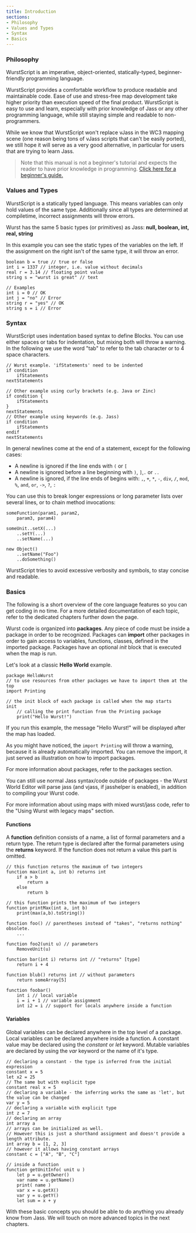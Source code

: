 ```yaml
---
title: Introduction
sections:
- Philosophy
- Values and Types
- Syntax
- Basics
---
```


### Philosophy

WurstScript is an imperative, object-oriented, statically-typed, beginner-friendly programming language.

WurstScript provides a comfortable workflow to produce readable and maintainable code.
Ease of use and stress-free map development take higher priority than execution speed of the final product.
WurstScript is easy to use and learn, especially with prior knowledge of Jass or any other programming language, while still staying
simple and readable to non-programmers.

While we know that WurstScript won't replace vJass in the WC3 mapping scene (one reason being tons of vJass scripts that can't be easily ported), we still hope it will  serve as a very good alternative, in particular for users that are trying to learn Jass.

> Note that this manual is not a beginner's tutorial and expects the reader to have prior knowledge in programming. 
[Click here for a beginner's guide.](tutorials.html)

### Values and Types

WurstScript is a statically typed language. This means variables can only hold values of the same type. Additionally since all types are determined at compiletime,
incorrect assignments will throw errors.

Wurst has the same 5 basic types (or primitives) as Jass: **null, boolean, int, real, string**

In this example you can see the static types of the variables on the left. If the assignment on the right isn't of the same type, it will throw an error.
```wurst
boolean b = true // true or false
int i = 1337 // integer, i.e. value without decimals
real r = 3.14 // floating point value
string s = "wurst is great" // text

// Examples
int i = 0 // OK
int j = "no" // Error
string r = "yes" // OK
string s = i // Error
```

### Syntax

WurstScript uses indentation based syntax to define Blocks. You can use either spaces or tabs for indentation, but mixing both will throw a warning.
In the following we use the word "tab" to refer to the tab character or to 4 space characters.

```wurst
// Wurst example. 'ifStatements' need to be indented
if condition
	ifStatements
nextStatements

// Other example using curly brackets (e.g. Java or Zinc)
if condition {
	ifStatements
}
nextStatements
// Other example using keywords (e.g. Jass)
if condition
	ifStatements
endif
nextStatements
```

In general newlines come at the end of a statement, except for the following cases:

- A newline is ignored if the line ends with `(` or `[`
- A newline is ignored before a line beginning with `)`, `]`,`.` or `..`
- A newline is ignored, if the line ends of begins with:
    `,`, `+`, `*`, `-`, `div`, `/`, `mod`, `%`, `and`, `or`, `->`, `?`, `:`

You can use this to break longer expressions or long parameter lists over several lines, or to chain method invocations:
```wurst
someFunction(param1, param2,
	param3, param4)

someUnit..setX(...)
	..setY(...)
	..setName(...)

new Object()
	..setName("Foo")
	..doSomething()
```

WurstScript tries to avoid excessive verbosity and symbols, to stay concise and readable.


### Basics

The following is a short overview of the core language features so you can get coding in no time. For a more detailed documentation of each topic,
refer to the dedicated chapters further down the page.

Wurst code is organized into **packages**. Any piece of code must be inside a package in order to be recognized.
Packages can **import** other packages in order to gain access to variables, functions, classes, defined in the imported package.
Packages have an optional _init_ block that is executed when the map is run.

Let's look at a classic **Hello World** example.

```wurst
package HelloWurst
// to use resources from other packages we have to import them at the top
import Printing

// the init block of each package is called when the map starts
init
	// calling the print function from the Printing package
	print("Hello Wurst!")
```

If you run this example, the message "Hello Wurst!" will be displayed after the map has loaded.

As you might have noticed, the ```import Printing``` will throw a warning, because it is already automatically imported. 
You can remove the import, it just served as illustration on how to import packages.

For more information about packages, refer to the packages section.

You can still use normal Jass syntax/code outside of packages - the Wurst World Editor will parse jass (and vjass, if jasshelper is enabled), in addition to compiling your Wurst code.

For more information about using maps with mixed wurst/jass code, refer to the "Using Wurst with legacy maps" section.

#### Functions

A **function** definition consists of a name, a list of formal parameters and a return
type. The return type is declared after the formal parameters using the **returns** keyword.
If the function does not return a value this part is omitted.
```wurst
// this function returns the maximum of two integers
function max(int a, int b) returns int
	if a > b
		return a
	else
		return b

// this function prints the maximum of two integers
function printMax(int a, int b)
	print(max(a,b).toString())

function foo() // parentheses instead of "takes", "returns nothing" obsolete.
	...

function foo2(unit u) // parameters
	RemoveUnit(u)

function bar(int i) returns int // "returns" [type]
	return i + 4

function blub() returns int // without parameters
	return someArray[5]

function foobar()
	int i // local variable
	i = i + 1 // variable assignment
	int i2 = i // support for locals anywhere inside a function
```

#### Variables

Global variables can be declared anywhere in the top level of a package.
Local variables can be declared anywhere inside a function.
A constant value may be declared using the _constant_ or _let_ keyword.
Mutable variables are declared by using the _var_ keyword or the name of it's type.
```wurst
// declaring a constant - the type is inferred from the initial expression
constant x = 5
let x2 = 25
// The same but with explicit type
constant real x = 5
// declaring a variable - the inferring works the same as 'let', but the value can be changed
var y = 5
// declaring a variable with explicit type
int z = 7
// declaring an array
int array a
// arrays can be initialized as well. 
// However this is just a shorthand assignment and doesn't provide a length attribute.
int array b = [1, 2, 3]
// however it allows having constant arrays
constant c = ["A", "B", "C"]

// inside a function
function getUnitInfo( unit u )
	let p = u.getOwner()
	var name = u.getName()
	print( name )
	var x = u.getX()
	var y = u.getY()
	let sum = x + y
```


With these basic concepts you should be able to do anything you already know from Jass.
We will touch on more advanced topics in the next chapters.
